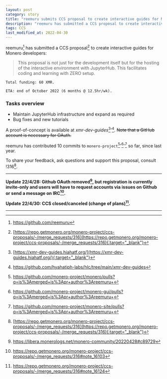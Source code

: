 ```yaml
---
layout: post
category: story
title: "reemuru submits CCS proposal to create interactive guides for Monero developers"
description: "reemuru has submitted a CCS proposal to create interactive guides for Monero developers."
tags: CCS
last_modified_at: 2022-04-30
---
```


reemuru[^1] has submitted a CCS proposal[^2] to create interactive guides for Monero developers:

> This proposal is not just for the development itself but for the hosting of the interactive environment with JupyterHub. This facilitates coding and learning with ZERO setup.

```
Total funding: 60 XMR.

ETA: end of October 2022 (6 months @ 12.5hr/wk).
```

### Tasks overview

- Maintain JupyterHub infrastructure and expand as required
- Bug fixes and new tutorials

A proof-of-concept is available at *xmr-dev-guides*[^3]'[^4]. ~~Note that a GitHub account is necessary for OAuth.~~

reemuru has contributed 10 commits to `monero-project`[^5]'[^6]'[^7] so far, since last year.

To share your feedback, ask questions and support this proposal, consult !316[^2].

---

**Update 22/4/28: Github OAuth removed[^8], but registration is currently invite-only and users will have to request accounts via issues on Github or send a message on IRC[^9].**

**Update 22/4/30: CCS closed/canceled (change of plans)[^10].**

---

[^1]: https://github.com/reemuru
[^2]: [https://repo.getmonero.org/monero-project/ccs-proposals/-/merge_requests/316](https://repo.getmonero.org/monero-project/ccs-proposals/-/merge_requests/316){:target="_blank"}
[^3]: [https://xmr-dev-guides.hiahatf.org/](https://xmr-dev-guides.hiahatf.org/){:target="_blank"}
[^4]: https://github.com/hyahatiph-labs/hlc/tree/main/xmr-dev-guides
[^5]: https://github.com/monero-project/monero/pulls?q=is%3Amerged+is%3Apr+author%3Areemuru+
[^6]: https://github.com/monero-project/monero-gui/pulls?q=is%3Amerged+is%3Apr+author%3Areemuru+
[^7]: https://github.com/monero-project/monero-site/pulls?q=is%3Amerged+is%3Apr+author%3Areemuru+
[^8]: https://libera.monerologs.net/monero-community/20220428#c89729
[^9]: https://repo.getmonero.org/monero-project/ccs-proposals/-/merge_requests/316#note_16103
[^10]: https://repo.getmonero.org/monero-project/ccs-proposals/-/merge_requests/316#note_16124
